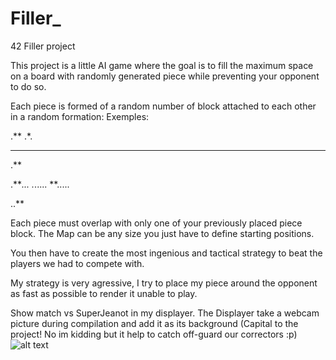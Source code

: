 # Filler_
42 Filler project 


This project is a little AI game where the goal is to fill the maximum space on a board with randomly generated piece while preventing your opponent to do so.

Each piece is formed of a random number of block attached to each other in a random formation:
Exemples:

.**
.*.
***
.**


.***...
.*.....
**.....


..**

Each piece must overlap with only one of your previously placed piece block.
The Map can be any size you just have to define starting positions.

You then have to create the most ingenious and tactical strategy to beat the players we had to compete with.

My strategy is very agressive, I try to place my piece around the opponent as fast as possible to render it unable to play.

Show match vs SuperJeanot in my displayer. The Displayer take a webcam picture during compilation and add it as its background (Capital to the project! No im kidding but it help to catch off-guard our correctors :p)
![alt text](https://github.com/ltimsit/Filler_/blob/master/ReadMeGif/Screen%20Recording%202019-12-16%20at%203.20.03%20PM.gif "Filler demo")
